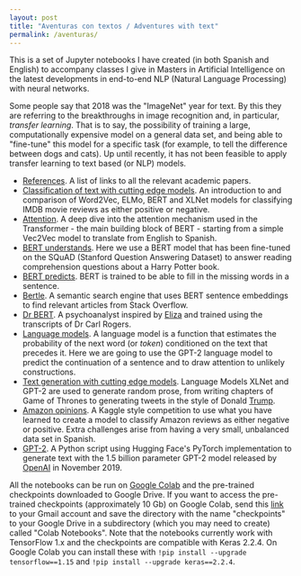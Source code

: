 ```yaml
---
layout: post
title: "Aventuras con textos / Adventures with text"
permalink: /aventuras/
---
```

This is a set of Jupyter notebooks I have created (in both Spanish and English) to accompany classes I give in Masters in Artificial Intelligence on the latest developments in end-to-end NLP (Natural Language Processing) with neural networks.
<!--more-->

Some people say that 2018 was the "ImageNet" year for text. By this they are referring to the breakthroughs in image recognition and, in particular, *transfer learning*. That is to say, the possibility of training a large, computationally expensive model on a general data set, and being able to "fine-tune" this model for a specific task (for example, to tell the difference between dogs and cats). Up until recently, it has not been feasible to apply transfer learning to text based (or NLP) models.

* [References](https://github.com/teticio/aventuras-con-textos/blob/master/Referencias.ipynb). A list of links to all the relevant academic papers.
* [Classification of text with cutting edge models](https://github.com/teticio/aventuras-con-textos/blob/master/Clasificacion_de_texto_con_modelos_de_ultima_generacion.ipynb). An introduction to and comparison of Word2Vec, ELMo, BERT and XLNet models for classifying IMDB movie reviews as either positive or negative.
* [Attention](https://github.com/teticio/aventuras-con-textos/blob/master/Atencion.ipynb). A deep dive into the attention mechanism used in the Transformer - the main building block of BERT - starting from a simple Vec2Vec model to translate from English to Spanish.
* [BERT understands](https://github.com/teticio/aventuras-con-textos/blob/master/BERT_entiende.ipynb). Here we use a BERT model that has been fine-tuned on the SQuAD (Stanford Question Answering Dataset) to answer reading comprehension questions about a Harry Potter book.
* [BERT predicts](https://github.com/teticio/aventuras-con-textos/blob/master/BERT_predice.ipynb). BERT is trained to be able to fill in the missing words in a sentence.
* [Bertle](https://github.com/teticio/aventuras-con-textos/blob/master/Bertle.gif). A semantic search engine that uses BERT sentence embeddings to find relevant articles from Stack Overflow.
* [Dr BERT](https://github.com/teticio/aventuras-con-textos/blob/master/Dr_Bert.ipynb). A psychoanalyst inspired by [Eliza](http://psych.fullerton.edu/mbirnbaum/psych101/Eliza.htm) and trained using the transcripts of Dr Carl Rogers.
* [Language models](https://github.com/teticio/aventuras-con-textos/blob/master/Modelos_de_lenguaje.ipynb). A language model is a function that estimates the probability of the next word (or *token*) conditioned on the text that precedes it. Here we are going to use the GPT-2 language model to predict the continuation of a sentence and to draw attention to unlikely constructions.
* [Text generation with cutting edge models](https://github.com/teticio/aventuras-con-textos/blob/master/Modelos_generativos_de_texto_de_ultima_generacion.ipynb). Language Models XLNet and GPT-2 are used to generate random prose, from writing chapters of Game of Thrones to generating tweets in the style of Donald [Trump](/trumpy/).
* [Amazon opinions](https://github.com/teticio/aventuras-con-textos/blob/master/Amazon_Opiniones.ipynb). A Kaggle style competition to use what you have learned to create a model to classify Amazon reviews as either negative or positive. Extra challenges arise from having a very small, unbalanced data set in Spanish.
* [GPT-2](https://github.com/teticio/aventuras-con-textos/blob/master/GPT2.py). A Python script using Hugging Face's PyTorch implementation to generate text with the 1.5 billion parameter GPT-2 model released by [OpenAI](https://openai.com/blog/gpt-2-1-5b-release/) in November 2019.

All the notebooks can be run on [Google Colab](https://colab.research.google.com/github/teticio/aventuras-con-textos) and the pre-trained checkpoints downloaded to Google Drive. If you want to access the pre-trained checkpoints (approximately 10 Gb) on Google Colab, send this [link](https://drive.google.com/drive/folders/1QB6Pr5U1AUQMtk-GzHLa6ijJXiagsS4r?usp=sharing) to your Gmail account and save the directory with the name "checkpoints" to your Google Drive in a subdirectory (which you may need to create) called "Colab Notebooks". Note that the notebooks currently work with TensorFlow 1.x and the checkpoints are compatible with Keras 2.2.4. On Google Colab you can install these with `!pip install --upgrade tensorflow==1.15` and `!pip install --upgrade keras==2.2.4`.
